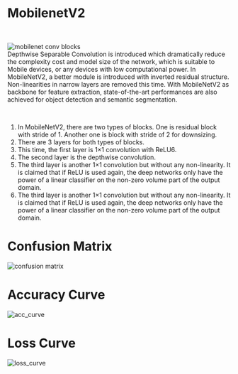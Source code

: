 <h1>MobilenetV2</h1>
<br>

![mobilenet conv blocks](https://github.com/kanishkakataria/Images/assets/85161519/142333e3-efcf-4386-8bfd-eede3aa842d2)<br>
Depthwise Separable Convolution is introduced which dramatically reduce the complexity cost and model size of the network, which is suitable to Mobile devices, or any devices with low computational power. In MobileNetV2, a better module is introduced with inverted residual structure. Non-linearities in narrow layers are removed this time. With MobileNetV2 as backbone for feature extraction, state-of-the-art performances are also achieved for object detection and semantic segmentation. 

<br>
<ol>
<li>In MobileNetV2, there are two types of blocks. One is residual block with stride of 1. Another one is block with stride of 2 for downsizing.</li>
<li>There are 3 layers for both types of blocks.</li>
<li>This time, the first layer is 1×1 convolution with ReLU6.</li>
<li>The second layer is the depthwise convolution.</li>
<li>The third layer is another 1×1 convolution but without any non-linearity. It is claimed that if ReLU is used again, the deep networks only have the power of a linear classifier on the non-zero volume part of the output domain.</li>
<li>The third layer is another 1×1 convolution but without any non-linearity. It is claimed that if ReLU is used again, the deep networks only have the power of a linear classifier on the non-zero volume part of the output domain.</li>
</ol>

<h1>Confusion Matrix</h1>

![confusion matrix](https://github.com/kanishkakataria/Images/assets/85161519/d55ce591-3733-4281-bfdc-b246e0fe8d0a)<br>
<h1>Accuracy Curve</h1>

![acc_curve](https://github.com/kanishkakataria/Images/assets/85161519/308d7b80-bd5e-4c02-afaf-4132516b6992)<br>
<h1>Loss Curve</h1>

![loss_curve](https://github.com/kanishkakataria/Images/assets/85161519/0b6ce9aa-8251-489a-a0bf-6f088fb566c3)
